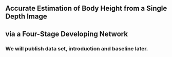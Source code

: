 ## Accurate Estimation of Body Height from a Single Depth Image
## via a Four-Stage Developing Network

### We will publish data set, introduction and baseline later.

